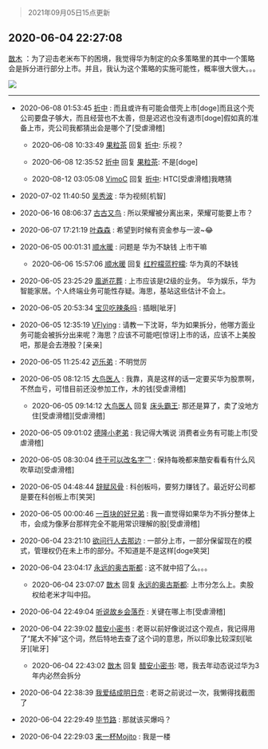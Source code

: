 > 2021年09月05日15点更新
<link rel="stylesheet" href="https://cdn.jsdelivr.net/gh/taotie6/sampleJSON@main/css/photo_show.css">


 ## 2020-06-04 22:27:08 

 [㪚木](https://www.coolapk.com/feed/19319461?shareKey=MDY2ZjRmZTljMTBlNjEzMTc1NWE~) ：为了迎击老米布下的困境，我觉得华为制定的众多策略里的其中一个策略会是拆分进行部分上市。并且，我认为这个策略的实施可能性，概率很大很大。。。 

<div class="album">
<img class="img-item" src="http://image.coolapk.com/feed/2020/0604/22/1081091_2c1fc539_0827_5488@576x314.png" />
</div>

 ------- 

- 2020-06-08 01:53:45 [折中](uid=632562) : 而且或许有可能会借壳上市[doge]而且这个壳公司要盘子够大，而且经营也不太善，但是迟迟也没有退市[doge]假如真的准备上市，壳公司我都猜出会是哪个了[受虐滑稽] 

    - 2020-06-08 10:33:49 [果粒茶](uid=1028454) 回复 [折中](uid=632562): 乐视？ 

    - 2020-06-08 12:35:52 [折中](uid=632562) 回复 [果粒茶](uid=1028454): 不是[doge] 

    - 2020-08-12 03:05:08 [VimoC](uid=923620) 回复 [折中](uid=632562): HTC[受虐滑稽]我瞎猜 

- 2020-07-02 11:40:50 [吴秀波](uid=1158063) : 华为视频[机智] 

- 2020-06-16 08:06:37 [古古又鸟](uid=1049013) : 所以荣耀被分离出来，荣耀可能要上市？ 

- 2020-06-07 17:21:19 [叶森森](uid=284955) : 希望到时候有资金参与一波~😂 

- 2020-06-05 00:01:31 [顺水暖](uid=2030768) : 问题是 华为不缺钱 上市干嘛 

    - 2020-06-06 15:57:06 [顺水暖](uid=2030768) 回复 [红柠檬蓝柠檬](uid=2432537): 华为真的不缺钱 

- 2020-06-05 23:25:29 [風逝花葬](uid=739984) : 上市应该是t2级的业务。
华为娱乐，华为智能家居。个人终端业务可能性存疑。海思，基站这些估计不会上。 

- 2020-06-05 20:53:34 [宝贝吃辣条吗](uid=1179959) : 插眼[呲牙] 

- 2020-06-05 12:35:19 [VFlying](uid=1355824) : 请教一下沈哥，华为如果拆分，他哪方面业务可能会被拆分出来呢？海思？应该不可能吧[惊讶]上市的话，应该不上美股吧，那是会去港股？[亲亲] 

- 2020-06-05 11:25:42 [迈乐弟](uid=1554109) : 不明觉厉 

- 2020-06-05 08:12:15 [大鸟医人](uid=1511304) : 我靠，真是这样的话一定要买华为股票啊，不然血亏，可惜目前还没参加工作，木的钱[受虐滑稽] 

    - 2020-06-05 09:14:12 [大鸟医人](uid=1511304) 回复 [床头霸王](uid=1643613): 那还是算了，卖了没地方住[受虐滑稽][受虐滑稽] 

- 2020-06-05 09:01:02 [德隆小老弟](uid=2151427) : 我记得大嘴说 消费者业务有可能上市[受虐滑稽] 

- 2020-06-05 08:30:04 [终于可以改名字乛](uid=1560563) : 保持每晚都来酷安看看有什么风吹草动[受虐滑稽] 

- 2020-06-05 04:48:44 [辞赋风骨](uid=875865) : 科创板吗，要努力赚钱了。最近好公司都是要在科创板上市[笑哭] 

- 2020-06-05 00:00:46 [一百块的好兄弟](uid=1589389) : 我一直觉得如果华为不拆分整体上市，会成为像茅台那样完全不能用常识理解的股[受虐滑稽] 

- 2020-06-04 23:21:10 [欲问行人去那边](uid=826969) : 一部分上市，一部分保留现在的模式，管理权仍在未上市的部分。不知道是不是这样[doge笑哭] 

- 2020-06-04 23:04:17 [永远的奥古斯都](uid=1551630) : 这不就中招了么。。。 

    - 2020-06-04 23:07:07 [㪚木](uid=1081091) 回复 [永远的奥古斯都](uid=1551630): 上市分怎么上。卖股权给老米才叫中招。 

- 2020-06-04 22:49:04 [听说故乡会落乔](uid=1377195) : 关键在哪上市[受虐滑稽] 

- 2020-06-04 22:39:02 [醋安小密书](uid=1946508) : 老哥以前好像说过这个观点，我记得用了“尾大不掉”这个词，然后特地去查了这个词的意思，所以印象比较深刻[呲牙][呲牙] 

    - 2020-06-04 22:43:02 [㪚木](uid=1081091) 回复 [醋安小密书](uid=1946508): 嗯，我去年动态说过华为3年内必然会拆分 

- 2020-06-04 22:38:39 [我爱结成明日奈](uid=1772977) : 老哥之前说过一次，我懒得找截图了 

- 2020-06-04 22:29:49 [毕节路](uid=1512528) : 那就该买爆吗？ 

- 2020-06-04 22:29:03 [来一杯Mojito](uid=718339) : 我是一楼 

